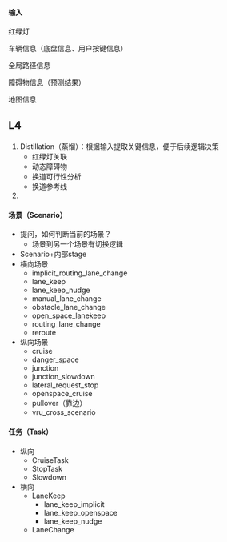 #### 输入

红绿灯

车辆信息（底盘信息、用户按键信息）

全局路径信息

障碍物信息（预测结果）

地图信息

## L4

#### 

1. Distillation（蒸馏）：根据输入提取关键信息，便于后续逻辑决策
   - 红绿灯关联
   - 动态障碍物
   - 换道可行性分析
   - 换道参考线
2. 

#### 场景（Scenario）

- 提问，如何判断当前的场景？
  - 场景到另一个场景有切换逻辑
- Scenario+内部stage
- 横向场景
  - implicit_routing_lane_change
  - lane_keep
  - lane_keep_nudge
  - manual_lane_change
  - obstacle_lane_change
  - open_space_lanekeep
  - routing_lane_change
  - reroute
- 纵向场景
  - cruise
  - danger_space
  - junction
  - junction_slowdown
  - lateral_request_stop
  - openspace_cruise
  - pullover（靠边）
  - vru_cross_scenario

#### 任务（Task）

- 纵向
  - CruiseTask
  - StopTask
  - Slowdown
- 横向
  - LaneKeep
    - lane_keep_implicit
    - lane_keep_openspace
    - lane_keep_nudge
  - LaneChange